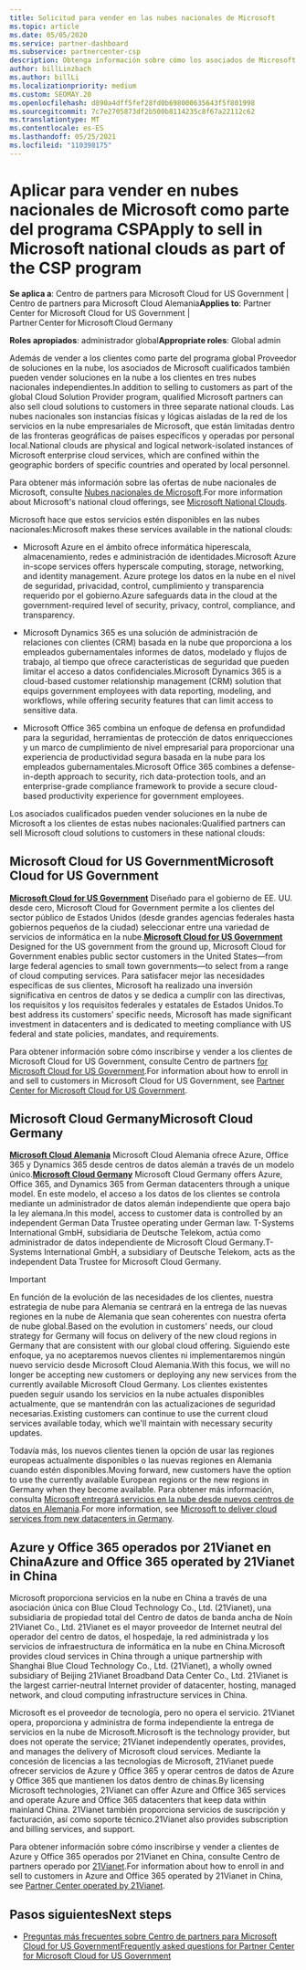 ```yaml
---
title: Solicitud para vender en las nubes nacionales de Microsoft
ms.topic: article
ms.date: 05/05/2020
ms.service: partner-dashboard
ms.subservice: partnercenter-csp
description: Obtenga información sobre cómo los asociados de Microsoft Proveedor de soluciones en la nube programa pueden vender a los clientes inscritos en nubes nacionales compatibles.
author: billLinzbach
ms.author: billLi
ms.localizationpriority: medium
ms.custom: SEOMAY.20
ms.openlocfilehash: d890a4dff5fef28fd0b698000635643f5f801998
ms.sourcegitcommit: 7c7e2705873df2b500b8114235c8f67a22112c62
ms.translationtype: MT
ms.contentlocale: es-ES
ms.lasthandoff: 05/25/2021
ms.locfileid: "110398175"
---
```

# <a name="apply-to-sell-in-microsoft-national-clouds-as-part-of-the-csp-program"></a><span data-ttu-id="fc9af-103">Aplicar para vender en nubes nacionales de Microsoft como parte del programa CSP</span><span class="sxs-lookup"><span data-stu-id="fc9af-103">Apply to sell in Microsoft national clouds as part of the CSP program</span></span>

<span data-ttu-id="fc9af-104">**Se aplica a**: Centro de partners para Microsoft Cloud for US Government | Centro de partners para Microsoft Cloud Alemania</span><span class="sxs-lookup"><span data-stu-id="fc9af-104">**Applies to**: Partner Center for Microsoft Cloud for US Government | Partner Center for Microsoft Cloud Germany</span></span>

<span data-ttu-id="fc9af-105">**Roles apropiados**: administrador global</span><span class="sxs-lookup"><span data-stu-id="fc9af-105">**Appropriate roles**: Global admin</span></span>

<span data-ttu-id="fc9af-106">Además de vender a los clientes como parte del programa global Proveedor de soluciones en la nube, los asociados de Microsoft cualificados también pueden vender soluciones en la nube a los clientes en tres nubes nacionales independientes.</span><span class="sxs-lookup"><span data-stu-id="fc9af-106">In addition to selling to customers as part of the global Cloud Solution Provider program, qualified Microsoft partners can also sell cloud solutions to customers in three separate national clouds.</span></span> <span data-ttu-id="fc9af-107">Las nubes nacionales son instancias físicas y lógicas aisladas de la red de los servicios en la nube empresariales de Microsoft, que están limitadas dentro de las fronteras geográficas de países específicos y operadas por personal local.</span><span class="sxs-lookup"><span data-stu-id="fc9af-107">National clouds are physical and logical network-isolated instances of Microsoft enterprise cloud services, which are confined within the geographic borders of specific countries and operated by local personnel.</span></span>

<span data-ttu-id="fc9af-108">Para obtener más información sobre las ofertas de nube nacionales de Microsoft, consulte [Nubes nacionales de Microsoft](https://www.microsoft.com/trustcenter/cloudservices/nationalcloud).</span><span class="sxs-lookup"><span data-stu-id="fc9af-108">For more information about Microsoft's national cloud offerings, see [Microsoft National Clouds](https://www.microsoft.com/trustcenter/cloudservices/nationalcloud).</span></span>

<span data-ttu-id="fc9af-109">Microsoft hace que estos servicios estén disponibles en las nubes nacionales:</span><span class="sxs-lookup"><span data-stu-id="fc9af-109">Microsoft makes these services available in the national clouds:</span></span>

-   <span data-ttu-id="fc9af-110">Microsoft Azure en el ámbito ofrece informática hiperescala, almacenamiento, redes e administración de identidades.</span><span class="sxs-lookup"><span data-stu-id="fc9af-110">Microsoft Azure in-scope services offers hyperscale computing, storage, networking, and identity management.</span></span> <span data-ttu-id="fc9af-111">Azure protege los datos en la nube en el nivel de seguridad, privacidad, control, cumplimiento y transparencia requerido por el gobierno.</span><span class="sxs-lookup"><span data-stu-id="fc9af-111">Azure safeguards data in the cloud at the government-required level of security, privacy, control, compliance, and transparency.</span></span>

-   <span data-ttu-id="fc9af-112">Microsoft Dynamics 365 es una solución de administración de relaciones con clientes (CRM) basada en la nube que proporciona a los empleados gubernamentales informes de datos, modelado y flujos de trabajo, al tiempo que ofrece características de seguridad que pueden limitar el acceso a datos confidenciales.</span><span class="sxs-lookup"><span data-stu-id="fc9af-112">Microsoft Dynamics 365 is a cloud-based customer relationship management (CRM) solution that equips government employees with data reporting, modeling, and workflows, while offering security features that can limit access to sensitive data.</span></span>

-   <span data-ttu-id="fc9af-113">Microsoft Office 365 combina un enfoque de defensa en profundidad para la seguridad, herramientas de protección de datos enriquecciones y un marco de cumplimiento de nivel empresarial para proporcionar una experiencia de productividad segura basada en la nube para los empleados gubernamentales.</span><span class="sxs-lookup"><span data-stu-id="fc9af-113">Microsoft Office 365 combines a defense-in-depth approach to security, rich data-protection tools, and an enterprise-grade compliance framework to provide a secure cloud-based productivity experience for government employees.</span></span>

<span data-ttu-id="fc9af-114">Los asociados cualificados pueden vender soluciones en la nube de Microsoft a los clientes de estas nubes nacionales:</span><span class="sxs-lookup"><span data-stu-id="fc9af-114">Qualified partners can sell Microsoft cloud solutions to customers in these national clouds:</span></span>

## <a name="microsoft-cloud-for-us-government"></a><span data-ttu-id="fc9af-115">Microsoft Cloud for US Government</span><span class="sxs-lookup"><span data-stu-id="fc9af-115">Microsoft Cloud for US Government</span></span>

<span data-ttu-id="fc9af-116">[**Microsoft Cloud for US Government**](https://www.microsoft.com/trustcenter/cloudservices/nationalcloud#Microsoft_Cloud_for_US) Diseñado para el gobierno de EE. UU. desde cero, Microsoft Cloud for Government permite a los clientes del sector público de Estados Unidos (desde grandes agencias federales hasta gobiernos pequeños de la ciudad) seleccionar entre una variedad de servicios de informática en la nube.</span><span class="sxs-lookup"><span data-stu-id="fc9af-116">[**Microsoft Cloud for US Government**](https://www.microsoft.com/trustcenter/cloudservices/nationalcloud#Microsoft_Cloud_for_US) Designed for the US government from the ground up, Microsoft Cloud for Government enables public sector customers in the United States—from large federal agencies to small town governments—to select from a range of cloud computing services.</span></span> <span data-ttu-id="fc9af-117">Para satisfacer mejor las necesidades específicas de sus clientes, Microsoft ha realizado una inversión significativa en centros de datos y se dedica a cumplir con las directivas, los requisitos y los requisitos federales y estatales de Estados Unidos.</span><span class="sxs-lookup"><span data-stu-id="fc9af-117">To best address its customers' specific needs, Microsoft has made significant investment in datacenters and is dedicated to meeting compliance with US federal and state policies, mandates, and requirements.</span></span> 

<span data-ttu-id="fc9af-118">Para obtener información sobre cómo inscribirse y vender a los clientes de Microsoft Cloud for US Government, consulte Centro de partners [for Microsoft Cloud for US Government](partner-center-for-microsoft-us-govt-cloud.md).</span><span class="sxs-lookup"><span data-stu-id="fc9af-118">For information about how to enroll in and sell to customers in Microsoft Cloud for US Government, see [Partner Center for Microsoft Cloud for US Government](partner-center-for-microsoft-us-govt-cloud.md).</span></span>

## <a name="microsoft-cloud-germany"></a><span data-ttu-id="fc9af-119">Microsoft Cloud Germany</span><span class="sxs-lookup"><span data-stu-id="fc9af-119">Microsoft Cloud Germany</span></span>

<span data-ttu-id="fc9af-120">[**Microsoft Cloud Alemania**](https://www.microsoft.com/trustcenter/cloudservices/nationalcloud#Microsoft_Cloud_Germany) Microsoft Cloud Alemania ofrece Azure, Office 365 y Dynamics 365 desde centros de datos alemán a través de un modelo único.</span><span class="sxs-lookup"><span data-stu-id="fc9af-120">[**Microsoft Cloud Germany**](https://www.microsoft.com/trustcenter/cloudservices/nationalcloud#Microsoft_Cloud_Germany) Microsoft Cloud Germany offers Azure, Office 365, and Dynamics 365 from German datacenters through a unique model.</span></span> <span data-ttu-id="fc9af-121">En este modelo, el acceso a los datos de los clientes se controla mediante un administrador de datos alemán independiente que opera bajo la ley alemana.</span><span class="sxs-lookup"><span data-stu-id="fc9af-121">In this model, access to customer data is controlled by an independent German Data Trustee operating under German law.</span></span> <span data-ttu-id="fc9af-122">T-Systems International GmbH, subsidiaria de Deutsche Telekom, actúa como administrador de datos independiente de Microsoft Cloud Germany.</span><span class="sxs-lookup"><span data-stu-id="fc9af-122">T-Systems International GmbH, a subsidiary of Deutsche Telekom, acts as the independent Data Trustee for Microsoft Cloud Germany.</span></span>

> [!IMPORTANT]  
> <span data-ttu-id="fc9af-123">En función de la evolución de las necesidades de los clientes, nuestra estrategia de nube para Alemania se centrará en la entrega de las nuevas regiones en la nube de Alemania que sean coherentes con nuestra oferta de nube global.</span><span class="sxs-lookup"><span data-stu-id="fc9af-123">Based on the evolution in customers' needs, our cloud strategy for Germany will focus on delivery of the new cloud regions in Germany that are consistent with our global cloud offering.</span></span> <span data-ttu-id="fc9af-124">Siguiendo este enfoque, ya no aceptaremos nuevos clientes ni implementaremos ningún nuevo servicio desde Microsoft Cloud Alemania.</span><span class="sxs-lookup"><span data-stu-id="fc9af-124">With this focus, we will no longer be accepting new customers or deploying any new services from the currently available Microsoft Cloud Germany.</span></span> <span data-ttu-id="fc9af-125">Los clientes existentes pueden seguir usando los servicios en la nube actuales disponibles actualmente, que se mantendrán con las actualizaciones de seguridad necesarias.</span><span class="sxs-lookup"><span data-stu-id="fc9af-125">Existing customers can continue to use the current cloud services available today, which we'll maintain with necessary security updates.</span></span>
>  
> <span data-ttu-id="fc9af-126">Todavía más, los nuevos clientes tienen la opción de usar las regiones europeas actualmente disponibles o las nuevas regiones en Alemania cuando estén disponibles.</span><span class="sxs-lookup"><span data-stu-id="fc9af-126">Moving forward, new customers have the option to use the currently available European regions or the new regions in Germany when they become available.</span></span> <span data-ttu-id="fc9af-127">Para obtener más información, consulta [Microsoft entregará servicios en la nube desde nuevos centros de datos en Alemania](https://news.microsoft.com/europe/2018/08/31/microsoft-to-deliver-cloud-services-from-new-datacentres-in-germany-in-2019-to-meet-evolving-customer-needs/).</span><span class="sxs-lookup"><span data-stu-id="fc9af-127">For more information, see [Microsoft to deliver cloud services from new datacenters in Germany](https://news.microsoft.com/europe/2018/08/31/microsoft-to-deliver-cloud-services-from-new-datacentres-in-germany-in-2019-to-meet-evolving-customer-needs/).</span></span>

    
## <a name="azure-and-office-365-operated-by-21vianet-in-china"></a><span data-ttu-id="fc9af-128">Azure y Office 365 operados por 21Vianet en China</span><span class="sxs-lookup"><span data-stu-id="fc9af-128">Azure and Office 365 operated by 21Vianet in China</span></span>

<span data-ttu-id="fc9af-129">Microsoft proporciona servicios en la nube en China a través de una asociación única con Blue Cloud Technology Co., Ltd. (21Vianet), una subsidiaria de propiedad total del Centro de datos de banda ancha de Noín 21Vianet Co., Ltd. 21Vianet es el mayor proveedor de Internet neutral del operador del centro de datos, el hospedaje, la red administrada y los servicios de infraestructura de informática en la nube en China.</span><span class="sxs-lookup"><span data-stu-id="fc9af-129">Microsoft provides cloud services in China through a unique partnership with Shanghai Blue Cloud Technology Co., Ltd. (21Vianet), a wholly owned subsidiary of Beijing 21Vianet Broadband Data Center Co., Ltd. 21Vianet is the largest carrier-neutral Internet provider of datacenter, hosting, managed network, and cloud computing infrastructure services in China.</span></span> 

<span data-ttu-id="fc9af-130">Microsoft es el proveedor de tecnología, pero no opera el servicio. 21Vianet opera, proporciona y administra de forma independiente la entrega de servicios en la nube de Microsoft.</span><span class="sxs-lookup"><span data-stu-id="fc9af-130">Microsoft is the technology provider, but does not operate the service; 21Vianet independently operates, provides, and manages the delivery of Microsoft cloud services.</span></span> <span data-ttu-id="fc9af-131">Mediante la concesión de licencias a las tecnologías de Microsoft, 21Vianet puede ofrecer servicios de Azure y Office 365 y operar centros de datos de Azure y Office 365 que mantienen los datos dentro de chinas.</span><span class="sxs-lookup"><span data-stu-id="fc9af-131">By licensing Microsoft technologies, 21Vianet can offer Azure and Office 365 services and operate Azure and Office 365 datacenters that keep data within mainland China.</span></span> <span data-ttu-id="fc9af-132">21Vianet también proporciona servicios de suscripción y facturación, así como soporte técnico.</span><span class="sxs-lookup"><span data-stu-id="fc9af-132">21Vianet also provides subscription and billing services, and support.</span></span>

<span data-ttu-id="fc9af-133">Para obtener información sobre cómo inscribirse y vender a clientes de Azure y Office 365 operados por 21Vianet en China, consulte Centro de partners operado por [21Vianet](https://www.21vbluecloud.com/partner-china/welcome/).</span><span class="sxs-lookup"><span data-stu-id="fc9af-133">For information about how to enroll in and sell to customers in Azure and Office 365 operated by 21Vianet in China, see [Partner Center operated by 21Vianet](https://www.21vbluecloud.com/partner-china/welcome/).</span></span>

## <a name="next-steps"></a><span data-ttu-id="fc9af-134">Pasos siguientes</span><span class="sxs-lookup"><span data-stu-id="fc9af-134">Next steps</span></span>

- [<span data-ttu-id="fc9af-135">Preguntas más frecuentes sobre Centro de partners para Microsoft Cloud for US Government</span><span class="sxs-lookup"><span data-stu-id="fc9af-135">Frequently asked questions for Partner Center for Microsoft Cloud for US Government</span></span>](faq-for-us-govt-cloud.md)
